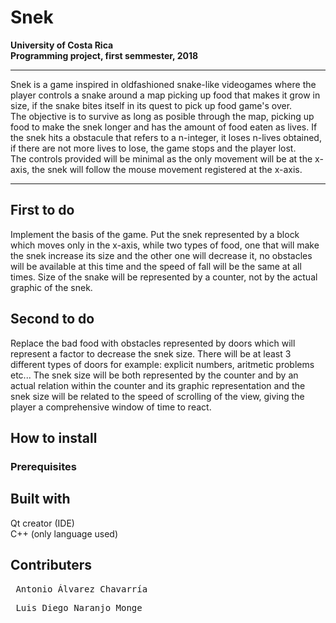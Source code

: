 Snek
===
**University of Costa Rica**   
**Programming project, first semmester, 2018**  

---

Snek is a game inspired in oldfashioned snake-like videogames where the player controls a snake around a map picking up food that makes it grow in size, if the snake bites itself in its quest to pick up food game's over.  
The objective is to survive as long as posible through the map, picking up food to make the snek longer and has the amount of food eaten as lives. If the snek hits a obstacule that refers to a n-integer, it loses n-lives obtained, if there are not more lives to lose, the game stops and the player lost.  
The controls provided will be minimal as the only movement will be at the x-axis, the snek will follow the mouse movement registered at the x-axis.

------------------------

## First to do
Implement the basis of the game. Put the snek represented by a block which moves only in the x-axis, while two types of food, one that will make the snek increase its size and the other one will decrease it, no obstacles will be available at this time and the speed of fall will be the same at all times. Size of the snake will be represented by a counter, not by the actual graphic of the snek.

## Second to do
Replace the bad food with obstacles represented by doors which will represent a factor to decrease the snek size. There will be at least 3 different types of doors for example: explicit numbers, aritmetic problems etc... The snek size will be both represented by the counter and by an actual relation within the counter and its graphic representation and the snek size will be related to the speed of scrolling of the view, giving the player a comprehensive window of time to react.

## How to install

### Prerequisites


## Built with

Qt creator (IDE)  
C++ (only language used)

## Contributers

<pre> Antonio Álvarez Chavarría
<pre> Luis Diego Naranjo Monge
